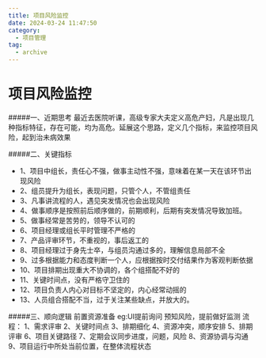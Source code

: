 ```yaml
---
title: 项目风险监控
date: 2024-03-24 11:47:50
category:
  - 项目管理
tag:
  - archive
---
```

# 项目风险监控
#####一、近期思考
最近去医院听课，高级专家大夫定义高危产妇，凡是出现几种指标特征，存在可能，均为高危。延展这个思路，定义几个指标，来监控项目风险，起到治未病效果

#####二、关键指标
* 1、项目中组长，责任心不强，做事主动性不强，意味着在某一天在该环节出现风险
* 2、组员提升为组长，表现问题，只管个人，不管组责任
* 3、凡事讲流程的人，遇见突发情况也会出现风险
* 4、做事顺序是按照前后顺序做的，前期顺利，后期有突发情况导致加班。
* 5、做事经常是苦劳的，领导不认可的
* 6、项目经理或组长平时管理不严格的
* 7、产品评审环节，不重视的，事后返工的
* 8、项目经理过于身先士卒，与组员沟通过多的，理解信息局部不全
* 9、过多根据能力和态度判断一个人，应根据按时交付结果作为客观判断依据
* 10、项目排期出现重大不协调的，各个组搭配不好的
* 11、关键时间点，没有严格守卫住的
* 12、项目负责人内心对目标不坚定的，内心经常动摇的
* 13、人员组合搭配不当，过于关注某些缺点，并放大的。

#####三、顺向逻辑
前置资源准备 eg:UI提前询问
预知风险，提前做好监测
流程：
1、需求评审
2、关键时间点
3、排期细化
4、资源冲突，顺序安排
5、排期评审
6、项目关键路径
7、定期会议同步进度，问题，风险
8、资源协调与沟通
9、项目运行中所处当前位置，在整体流程状态
